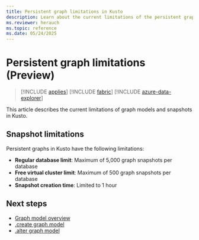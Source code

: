 ```yaml
---
title: Persistent graph limitations in Kusto
description: Learn about the current limitations of the persistent graph feature in Kusto, including snapshot limits and creation time constraints.
ms.reviewer: herauch
ms.topic: reference
ms.date: 05/24/2025
---
```


# Persistent graph limitations (Preview)

> [!INCLUDE [applies](../../includes/applies-to-version/applies.md)] [!INCLUDE [fabric](../../includes/applies-to-version/fabric.md)] [!INCLUDE [azure-data-explorer](../../includes/applies-to-version/azure-data-explorer.md)]

This article describes the current limitations of graph models and snapshots in Kusto.

## Snapshot limitations

Persistent graphs in Kusto have the following limitations:

- **Regular database limit**: Maximum of 5,000 graph snapshots per database
- **Free virtual cluster limit**: Maximum of 500 graph snapshots per database
- **Snapshot creation time**: Limited to 1 hour

## Next steps

- [Graph model overview](graph-model-overview.md)
- [.create graph model](graph-model-create.md)
- [.alter graph model](graph-model-alter.md)